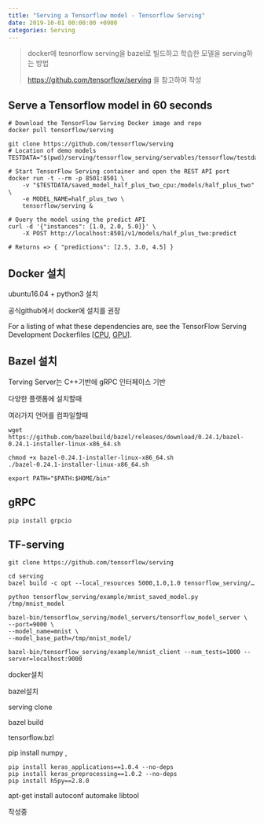 ```yaml
---
title: "Serving a Tensorflow model - Tensorflow Serving"
date: 2019-10-01 00:00:00 +0900
categories: Serving
---
```


> docker에 tesnorflow serving을 bazel로 빌드하고 학습한 모델을 serving하는 방법 
>
> <https://github.com/tensorflow/serving> 을 참고하여 작성

## Serve a Tensorflow model in 60 seconds

```
# Download the TensorFlow Serving Docker image and repo
docker pull tensorflow/serving

git clone https://github.com/tensorflow/serving
# Location of demo models
TESTDATA="$(pwd)/serving/tensorflow_serving/servables/tensorflow/testdata"

# Start TensorFlow Serving container and open the REST API port
docker run -t --rm -p 8501:8501 \
    -v "$TESTDATA/saved_model_half_plus_two_cpu:/models/half_plus_two" \
    -e MODEL_NAME=half_plus_two \
    tensorflow/serving &

# Query the model using the predict API
curl -d '{"instances": [1.0, 2.0, 5.0]}' \
    -X POST http://localhost:8501/v1/models/half_plus_two:predict

# Returns => { "predictions": [2.5, 3.0, 4.5] }
```

## Docker 설치

ubuntu16.04 + python3 설치

공식github에서 docker에 설치를 권장

For a listing of what these dependencies are, see the TensorFlow Serving Development Dockerfiles [[CPU](https://github.com/tensorflow/serving/blob/master/tensorflow_serving/tools/docker/Dockerfile.devel), [GPU](https://github.com/tensorflow/serving/blob/master/tensorflow_serving/tools/docker/Dockerfile.devel-gpu)]. 

## Bazel 설치

Terving Server는 C++기반에 gRPC 인터페이스 기반  

다양한 플랫폼에 설치할때

여러가지 언어를 컴파일할때

```
wget https://github.com/bazelbuild/bazel/releases/download/0.24.1/bazel-0.24.1-installer-linux-x86_64.sh
```

```
chmod +x bazel-0.24.1-installer-linux-x86_64.sh
./bazel-0.24.1-installer-linux-x86_64.sh
```

```
export PATH="$PATH:$HOME/bin"
```

## gRPC

```
pip install grpcio
```



## TF-serving

```
git clone https://github.com/tensorflow/serving
```

```
cd serving
bazel build -c opt --local_resources 5000,1.0,1.0 tensorflow_serving/…
```

```
python tensorflow_serving/example/mnist_saved_model.py /tmp/mnist_model
```

```
bazel-bin/tensorflow_serving/model_servers/tensorflow_model_server \
--port=9000 \
--model_name=mnist \ 
--model_base_path=/tmp/mnist_model/
```

```
bazel-bin/tensorflow_serving/example/mnist_client --num_tests=1000 --server=localhost:9000
```

docker설치

bazel설치

serving clone

bazel build

tensorflow.bzl

pip install numpy ,

```
pip install keras_applications==1.0.4 --no-deps
pip install keras_preprocessing==1.0.2 --no-deps
pip install h5py==2.8.0
```

apt-get install autoconf automake libtool   

작성중
